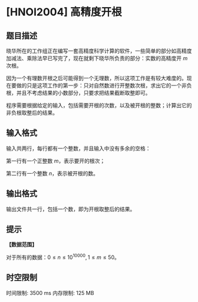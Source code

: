 # [HNOI2004] 高精度开根

## 题目描述

晓华所在的工作组正在编写一套高精度科学计算的软件，一些简单的部分如高精度加减法、乘除法早已写完了，现在就剩下晓华所负责的部分：实数的高精度开 $m$ 次根。

因为一个有理数开根之后可能得到一个无理数，所以这项工作是有较大难度的。现在要做的只是这项工作的第一步：只对自然数进行开整数次根，求出它的一个非负根，并且不考虑结果的小数部分，只要求把结果截断取整即可。

程序需要根据给定的输入，包括需要开根的次数，以及被开根的整数；计算出它的非负根取整后的结果。

## 输入格式

输入共两行，每行都有一个整数，并且输入中没有多余的空格：

第一行有一个正整数 $m$，表示要开的根次；

第二行有一个整数 $n$，表示被开根的数。

## 输出格式

输出文件共一行，包括一个数，即为开根取整后的结果。

## 提示

**【数据范围】**

对于所有的数据：$0\le n \le 10^{10000},1\le m \le 50$。

## 时空限制

时间限制: 3500 ms
内存限制: 125 MB
